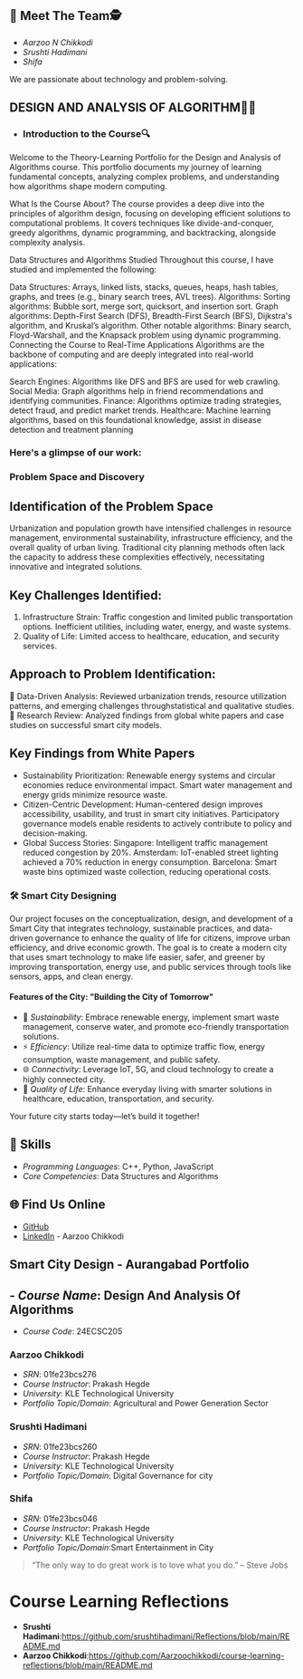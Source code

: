 
## 🥷 Meet The Team🕵️
- *Aarzoo N Chikkodi*
- *Srushti Hadimani*
- *Shifa*

We are passionate about technology and problem-solving. 
## DESIGN AND ANALYSIS OF ALGORITHM🧑‍💻
   - ### Introduction to the Course🔍 
Welcome to the Theory-Learning Portfolio for the Design and Analysis of Algorithms course. This portfolio documents my journey of learning fundamental concepts, analyzing complex problems, and understanding how algorithms shape modern computing.

What Is the Course About?
The course provides a deep dive into the principles of algorithm design, focusing on developing efficient solutions to computational problems. It covers techniques like divide-and-conquer, greedy algorithms, dynamic programming, and backtracking, alongside complexity analysis.

Data Structures and Algorithms Studied
Throughout this course, I have studied and implemented the following:

Data Structures: Arrays, linked lists, stacks, queues, heaps, hash tables, graphs, and trees (e.g., binary search trees, AVL trees).
Algorithms:
Sorting algorithms: Bubble sort, merge sort, quicksort, and insertion sort.
Graph algorithms: Depth-First Search (DFS), Breadth-First Search (BFS), Dijkstra's algorithm, and Kruskal’s algorithm.
Other notable algorithms: Binary search, Floyd-Warshall, and the Knapsack problem using dynamic programming.
Connecting the Course to Real-Time Applications
Algorithms are the backbone of computing and are deeply integrated into real-world applications:

Search Engines: Algorithms like DFS and BFS are used for web crawling.
Social Media: Graph algorithms help in friend recommendations and identifying communities.
Finance: Algorithms optimize trading strategies, detect fraud, and predict market trends.
Healthcare: Machine learning algorithms, based on this foundational knowledge, assist in disease detection and treatment planning 
### Here's a glimpse of our work:
### Problem Space and Discovery
## Identification of the Problem Space
Urbanization and population growth have intensified challenges in resource management, environmental sustainability, infrastructure efficiency, and the overall quality of urban living. Traditional city planning methods often lack the capacity to address these complexities effectively, necessitating innovative and integrated solutions.

## Key Challenges Identified:
1. Infrastructure Strain:
Traffic congestion and limited public transportation options.
Inefficient utilities, including water, energy, and waste systems.
2. Quality of Life:
Limited access to healthcare, education, and security services.
## Approach to Problem Identification:
🌱 Data-Driven Analysis: Reviewed urbanization trends, resource utilization patterns, and emerging challenges throughstatistical and qualitative studies.
🌱 Research Review: Analyzed findings from global white papers and case studies on successful smart city models.

## Key Findings from White Papers
- Sustainability Prioritization:
Renewable energy systems and circular economies reduce environmental impact.
Smart water management and energy grids minimize resource waste.
- Citizen-Centric Development:
Human-centered design improves accessibility, usability, and trust in smart city initiatives.
Participatory governance models enable residents to actively contribute to policy and decision-making.
- Global Success Stories:
Singapore: Intelligent traffic management reduced congestion by 20%.
Amsterdam: IoT-enabled street lighting achieved a 70% reduction in energy consumption.
Barcelona: Smart waste bins optimized waste collection, reducing operational costs.

### 🛠️ Smart City Designing
Our project focuses on the conceptualization, design, and development of a Smart City that integrates technology, sustainable practices, and data-driven governance to enhance the quality of life for citizens, improve urban efficiency, and drive economic growth. The goal is to create a modern city that uses smart technology to make life easier, safer, and greener by improving transportation, energy use, and public services through tools like sensors, apps, and clean energy.

#### Features of the City: "Building the City of Tomorrow"
- 🌱 *Sustainability*: Embrace renewable energy, implement smart waste management, conserve water, and promote eco-friendly transportation solutions.
- ⚡ *Efficiency*: Utilize real-time data to optimize traffic flow, energy consumption, waste management, and public safety.
- 🌐 *Connectivity*: Leverage IoT, 5G, and cloud technology to create a highly connected city.
- 🌟 *Quality of Life*: Enhance everyday living with smarter solutions in healthcare, education, transportation, and security.

Your future city starts today—let’s build it together!

## 🚀 Skills
- *Programming Languages*: C++, Python, JavaScript
- *Core Competencies*: Data Structures and Algorithms


## 🌐 Find Us Online
- [GitHub](https://github.com)
- [LinkedIn](https://linkedin.com) - Aarzoo Chikkodi

## Smart City Design - Aurangabad Portfolio

## - *Course Name*: Design And Analysis Of Algorithms
   - *Course Code*: 24ECSC205
### Aarzoo Chikkodi
- *SRN*: 01fe23bcs276
- *Course Instructor*: Prakash Hegde
- *University*: KLE Technological University
- *Portfolio Topic/Domain*:  Agricultural and Power Generation Sector

### Srushti Hadimani
- *SRN*: 01fe23bcs260
- *Course Instructor*: Prakash Hegde
- *University*: KLE Technological University
- *Portfolio Topic/Domain*: Digital Governance for city

### Shifa
- *SRN*: 01fe23bcs046
- *Course Instructor*: Prakash Hegde
- *University*: KLE Technological University
- *Portfolio Topic/Domain*:Smart Entertainment in City

> “The only way to do great work is to love what you do.” – Steve Jobs
# Course Learning Reflections

- **Srushti Hadimani**:https://github.com/srushtihadimani/Reflections/blob/main/README.md
- **Aarzoo Chikkodi**:https://github.com/Aarzoochikkodi/course-learning-reflections/blob/main/README.md

